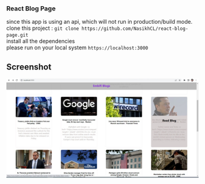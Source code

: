 ### React Blog Page

since this app is using an api, which will not run in production/build mode. <br/>
clone this project : ``` git clone https://github.com/NasikhCL/react-blog-page.git  ``` <br/>
install all the  dependencies <br/>
please run on your local system  ``` https://localhost:3000 ```

## Screenshot
![page screenshot](./screenshot.jpeg)


